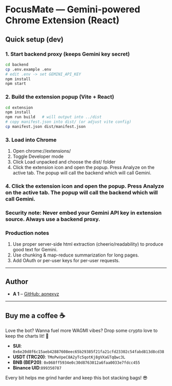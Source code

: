 # FocusMate — Gemini-powered Chrome Extension (React)

## Quick setup (dev)

### 1. Start backend proxy (keeps Gemini key secret)
```bash
cd backend
cp .env.example .env
# edit .env -> set GEMINI_API_KEY
npm install
npm start
```
### 2. Build the extension popup (Vite + React)
```bash
cd extension
npm install
npm run build   # will output into ../dist
# copy manifest.json into dist/ (or adjust vite config)
cp manifest.json dist/manifest.json
```
### 3. Load into Chrome

1. Open chrome://extensions/
2. Toggle Developer mode
3. Click Load unpacked and choose the dist/ folder
4. Click the extension icon and open the popup. Press Analyze on the active tab. The popup will call the backend which will call Gemini.

### 4. Click the extension icon and open the popup. Press Analyze on the active tab. The popup will call the backend which will call Gemini.

### Security note: Never embed your Gemini API key in extension source. Always use a backend proxy.

### Production notes
1. Use proper server-side html extraction (cheerio/readability) to produce good text for Gemini.
2. Use chunking & map-reduce summarization for long pages.
3. Add OAuth or per-user keys for per-user requests.

---
## Author

- **A 1** – [GitHub: aonexyz](https://github.com/aonexyzl)

---

## Buy me a coffee ☕
Love the bot? Wanna fuel more WAGMI vibes? Drop some crypto love to keep the charts lit! 🙌
- **SUI**: `0x6e20d8f6c15aeb42887608eec65b29385f21fa21cfd23302c54fabd813d8cd38`
- **USDT (TRC20)**: `TMoPwVpeC8A2yTc5qotKj8gVXaGTqQwc3L`
- **BNB (BEP20)**: `0x068ff5934e0c30d8763012a6faa0033e7fdcc455`
- **Binance UID**:`899350787`

Every bit helps me grind harder and keep this bot stacking bags! 😎
